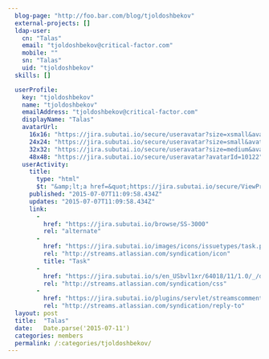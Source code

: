 ```yaml
---
  blog-page: "http://foo.bar.com/blog/tjoldoshbekov"
  external-projects: []
  ldap-user: 
    cn: "Talas"
    email: "tjoldoshbekov@critical-factor.com"
    mobile: ""
    sn: "Talas"
    uid: "tjoldoshbekov"
  skills: []

  userProfile: 
    key: "tjoldoshbekov"
    name: "tjoldoshbekov"
    emailAddress: "tjoldoshbekov@critical-factor.com"
    displayName: "Talas"
    avatarUrl: 
      16x16: "https://jira.subutai.io/secure/useravatar?size=xsmall&avatarId=10122"
      24x24: "https://jira.subutai.io/secure/useravatar?size=small&avatarId=10122"
      32x32: "https://jira.subutai.io/secure/useravatar?size=medium&avatarId=10122"
      48x48: "https://jira.subutai.io/secure/useravatar?avatarId=10122"
    userActivity: 
      title: 
        type: "html"
        $t: "&amp;lt;a href=&quot;https://jira.subutai.io/secure/ViewProfile.jspa?name=tjoldoshbekov&quot; class=&quot;activity-item-user activity-item-author&quot;&amp;gt;Talas&amp;lt;/a&amp;gt; resolved &amp;lt;a href=&quot;https://jira.subutai.io/browse/SS-3000&quot;&amp;gt;&amp;lt;span class=&apos;resolved-link&apos;&amp;gt;SS-3000&amp;lt;/span&amp;gt; - [Channel manager] controllers and services&amp;lt;/a&amp;gt; as &apos;Fixed&apos;"
      published: "2015-07-07T11:09:58.434Z"
      updates: "2015-07-07T11:09:58.434Z"
      link: 
        - 
          href: "https://jira.subutai.io/browse/SS-3000"
          rel: "alternate"
        - 
          href: "https://jira.subutai.io/images/icons/issuetypes/task.png"
          rel: "http://streams.atlassian.com/syndication/icon"
          title: "Task"
        - 
          href: "https://jira.subutai.io/s/en_USbvl1xr/64018/11/1.0/_/download/resources/jira.webresources:global-static/wiki-renderer.css"
          rel: "http://streams.atlassian.com/syndication/css"
        - 
          href: "https://jira.subutai.io/plugins/servlet/streamscomments/issues/SS-3000"
          rel: "http://streams.atlassian.com/syndication/reply-to"
  layout: post
  title:  "Talas"
  date:   Date.parse('2015-07-11')
  categories: members
  permalink: /:categories/tjoldoshbekov/
---
```

